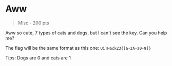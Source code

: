 # Aww
>
> Misc - 200 pts

Aww so cute, 7 types of cats and dogs, but I can't see the key. Can you help me?

The flag will be the same format as this one: `UiTHack23{[a-zA-z0-9]}`

Tips: Dogs are 0 and cats are 1
